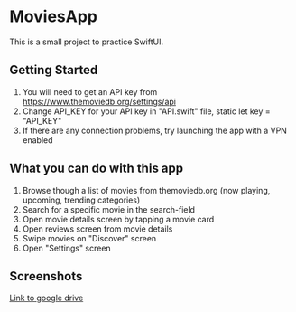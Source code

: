 # MoviesApp
This is a small project to practice SwiftUI.

## Getting Started
1. You will need to get an API key from https://www.themoviedb.org/settings/api
2. Change API_KEY for your API key in "API.swift" file, static let key = "API_KEY"
3. If there are any connection problems, try launching the app with a VPN enabled

## What you can do with this app

1. Browse though a list of movies from themoviedb.org (now playing, upcoming, trending categories)
2. Search for a specific movie in the search-field
3. Open movie details screen by tapping a movie card
4. Open reviews screen from movie details
5. Swipe movies on "Discover" screen
6. Open "Settings" screen

## Screenshots

[Link to google drive](https://drive.google.com/drive/folders/1-wGfWLw_6K902gpfmpnvr4PlbrSb7P-H?usp=sharing)
